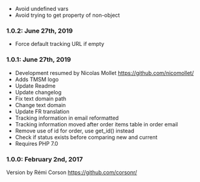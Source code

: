* Avoid undefined vars
* Avoid trying to get property of non-object

### 1.0.2: June 27th, 2019
* Force default tracking URL if empty

### 1.0.1: June 27th, 2019
* Development resumed by Nicolas Mollet https://github.com/nicomollet/
* Adds TMSM logo
* Update Readme
* Update changelog
* Fix text domain path
* Change text domain
* Update FR translation
* Tracking information in email reformatted
* Tracking information moved after order items table in order email
* Remove use of id for order, use get_id() instead
* Check if status exists before comparing new and current
* Requires PHP 7.0

### 1.0.0: February 2nd, 2017
Version by Rémi Corson https://github.com/corsonr/